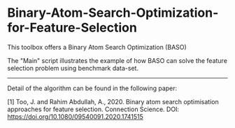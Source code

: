 # Binary-Atom-Search-Optimization-for-Feature-Selection
This toolbox offers a Binary Atom Search Optimization (BASO)  

The "Main" script illustrates the example of how BASO can solve the feature selection problem using benchmark data-set. 

********************************************************************************************************************************** 

Detail of the algorithm can be found in the following paper: 

[1] Too, J. and Rahim Abdullah, A., 2020. Binary atom search optimisation approaches for feature selection. Connection Science. DOI: https://doi.org/10.1080/09540091.2020.1741515
